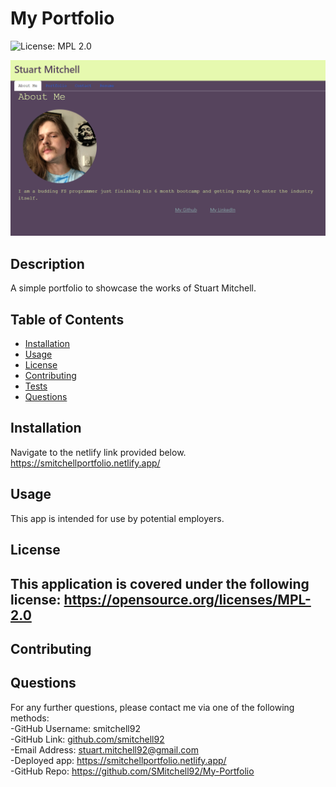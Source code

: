 # My Portfolio
![License: MPL 2.0](https://img.shields.io/badge/License-MPL_2.0-brightgreen.svg)

![portfolioscreeshot](./public/myportfolioscreencap.png)

## Description

A simple portfolio to showcase the works of Stuart Mitchell.

## Table of Contents

- [Installation](#installation)
- [Usage](#usage)
- [License](#license)
- [Contributing](#contributing)
- [Tests](#tests)
- [Questions](#questions)

## Installation

Navigate to the netlify link provided below.
https://smitchellportfolio.netlify.app/

## Usage

This app is intended for use by potential employers.


## License


This application is covered under the following license: https://opensource.org/licenses/MPL-2.0
---

## Contributing

## Questions

For any further questions, please contact me via one of the following methods: <br/>
-GitHub Username: smitchell92  <br/>
-GitHub Link: [github.com/smitchell92](github.com/smitchell92) <br/>
-Email Address: stuart.mitchell92@gmail.com  <br/>
-Deployed app: https://smitchellportfolio.netlify.app/ <br/>
-GitHub Repo: https://github.com/SMitchell92/My-Portfolio <br/>